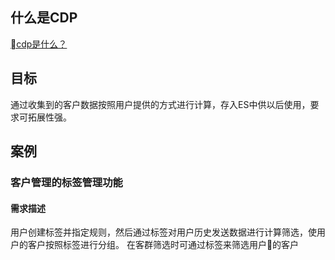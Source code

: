 ## 什么是CDP
[cdp是什么？](https://www.linkflowtech.com/blog/687.html)

## 目标
通过收集到的客户数据按照用户提供的方式进行计算，存入ES中供以后使用，要求可拓展性强。

## 案例
### 客户管理的标签管理功能
#### 需求描述
用户创建标签并指定规则，然后通过标签对用户历史发送数据进行计算筛选，使用户的客户按照标签进行分组。
在客群筛选时可通过标签来筛选用户的客户







